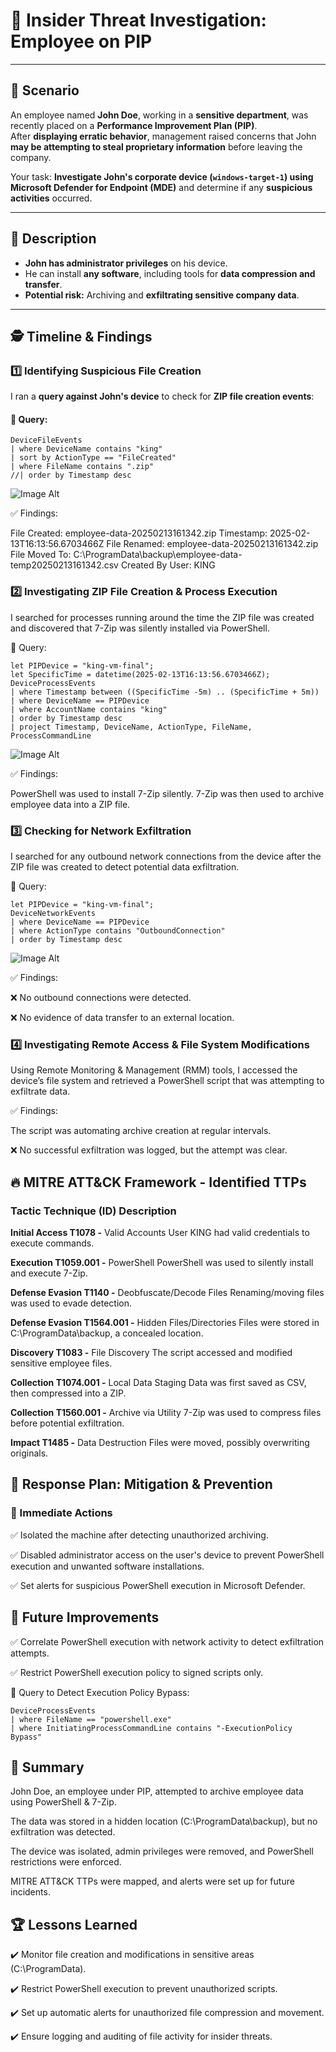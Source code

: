 # 🚨 Insider Threat Investigation: Employee on PIP

---

## 📌 Scenario  
An employee named **John Doe**, working in a **sensitive department**, was recently placed on a **Performance Improvement Plan (PIP)**.  
After **displaying erratic behavior**, management raised concerns that John **may be attempting to steal proprietary information** before leaving the company.  

Your task: **Investigate John's corporate device (`windows-target-1`) using Microsoft Defender for Endpoint (MDE)** and determine if any **suspicious activities** occurred.  

---

## 🔎 Description  
- **John has administrator privileges** on his device.  
- He can install **any software**, including tools for **data compression and transfer**.  
- **Potential risk:** Archiving and **exfiltrating sensitive company data**.  

---

## 🕵️ **Timeline & Findings**  

### **1️⃣ Identifying Suspicious File Creation**  
I ran a **query against John's device** to check for **ZIP file creation events**:  

#### 📜 Query:  
```kusto
DeviceFileEvents
| where DeviceName contains "king"
| sort by ActionType == "FileCreated"
| where FileName contains ".zip"
//| order by Timestamp desc
```
![Image Alt](https://github.com/K-ING-TECH/Threat-Hunt_Insider-Threat/blob/main/img1.png?raw=true)

✅ Findings:

File Created: employee-data-20250213161342.zip
Timestamp: 2025-02-13T16:13:56.6703466Z
File Renamed: employee-data-20250213161342.zip
File Moved To: C:\ProgramData\backup\employee-data-temp20250213161342.csv
Created By User: KING

### 2️⃣ Investigating ZIP File Creation & Process Execution
I searched for processes running around the time the ZIP file was created and discovered that 7-Zip was silently installed via PowerShell.

📜 Query:
```kusto
let PIPDevice = "king-vm-final";
let SpecificTime = datetime(2025-02-13T16:13:56.6703466Z);
DeviceProcessEvents
| where Timestamp between ((SpecificTime -5m) .. (SpecificTime + 5m))
| where DeviceName == PIPDevice
| where AccountName contains "king"
| order by Timestamp desc
| project Timestamp, DeviceName, ActionType, FileName, ProcessCommandLine
```
![Image Alt](https://github.com/K-ING-TECH/Threat-Hunt_Insider-Threat/blob/main/img2.png?raw=true)

✅ Findings:

PowerShell was used to install 7-Zip silently.
7-Zip was then used to archive employee data into a ZIP file.

### 3️⃣ Checking for Network Exfiltration
I searched for any outbound network connections from the device after the ZIP file was created to detect potential data exfiltration.

📜 Query:
```kusto
let PIPDevice = "king-vm-final";
DeviceNetworkEvents
| where DeviceName == PIPDevice
| where ActionType contains "OutboundConnection"
| order by Timestamp desc
```
![Image Alt](https://github.com/K-ING-TECH/Threat-Hunt_Insider-Threat/blob/main/img3.png?raw=true)

✅ Findings:

❌ No outbound connections were detected.

❌ No evidence of data transfer to an external location.

### 4️⃣ Investigating Remote Access & File System Modifications
Using Remote Monitoring & Management (RMM) tools, I accessed the device’s file system and retrieved a PowerShell script that was attempting to exfiltrate data.

✅ Findings:

The script was automating archive creation at regular intervals.

❌ No successful exfiltration was logged, but the attempt was clear.

## 🔥 MITRE ATT&CK Framework - Identified TTPs

### Tactic	Technique (ID)	Description
**Initial Access	T1078 -** Valid Accounts	User KING had valid credentials to execute commands.

**Execution	T1059.001 -** PowerShell	PowerShell was used to silently install and execute 7-Zip.

**Defense Evasion	T1140 -** Deobfuscate/Decode Files	Renaming/moving files was used to evade detection.

**Defense Evasion	T1564.001 -** Hidden Files/Directories	Files were stored in C:\ProgramData\backup, a concealed location.

**Discovery	T1083 -** File Discovery	The script accessed and modified sensitive employee files.

**Collection	T1074.001 -** Local Data Staging	Data was first saved as CSV, then compressed into a ZIP.

**Collection	T1560.001 -** Archive via Utility	7-Zip was used to compress files before potential exfiltration.

**Impact	T1485 -** Data Destruction	Files were moved, possibly overwriting originals.

## 🚀 Response Plan: Mitigation & Prevention
### 🛑 Immediate Actions
✅ Isolated the machine after detecting unauthorized archiving.

✅ Disabled administrator access on the user's device to prevent PowerShell execution and unwanted software installations.

✅ Set alerts for suspicious PowerShell execution in Microsoft Defender.

## 🔄 Future Improvements
✅ Correlate PowerShell execution with network activity to detect exfiltration attempts.

✅ Restrict PowerShell execution policy to signed scripts only.

📜 Query to Detect Execution Policy Bypass:
```kusto
DeviceProcessEvents
| where FileName == "powershell.exe"
| where InitiatingProcessCommandLine contains "-ExecutionPolicy Bypass"
```

## 📌 Summary
John Doe, an employee under PIP, attempted to archive employee data using PowerShell & 7-Zip.

The data was stored in a hidden location (C:\ProgramData\backup), but no exfiltration was detected.

The device was isolated, admin privileges were removed, and PowerShell restrictions were enforced.

MITRE ATT&CK TTPs were mapped, and alerts were set up for future incidents.

## 🏆 Lessons Learned
✔️ Monitor file creation and modifications in sensitive areas (C:\ProgramData).

✔️ Restrict PowerShell execution to prevent unauthorized scripts.

✔️ Set up automatic alerts for unauthorized file compression and movement.

✔️ Ensure logging and auditing of file activity for insider threats.
